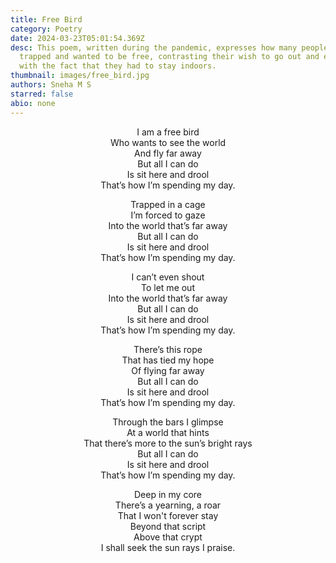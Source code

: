 ```yaml
---
title: Free Bird
category: Poetry
date: 2024-03-23T05:01:54.369Z
desc: This poem, written during the pandemic, expresses how many people felt
  trapped and wanted to be free, contrasting their wish to go out and explore
  with the fact that they had to stay indoors.
thumbnail: images/free_bird.jpg
authors: Sneha M S
starred: false
abio: none
---
```

<p style="text-align: center;align:center;">I am a free bird<br>
Who wants to see the world<br>
And fly far away<br>
But all I can do<br>
Is sit here and drool<br>
That’s how I’m spending my day.</p>



<p style="text-align: center;align:center;">Trapped in a cage<br>
I’m forced to gaze<br>
Into the world that’s far away<br>
But all I can do<br>
Is sit here and drool<br>
That’s how I’m spending my day.



<p style="text-align: center;align:center;">I can’t even shout<br>
To let me out<br>
Into the world that’s far away<br>
But all I can do<br>
Is sit here and drool<br>
That’s how I’m spending my day.



<p style="text-align: center;align:center;">There’s this rope<br>
That has tied my hope<br>
Of flying far away<br>
But all I can do<br>
Is sit here and drool<br>
That’s how I’m spending my day.



<p style="text-align: center;align:center;">Through the bars I glimpse<br>
At a  world that hints<br>
That there’s more to the sun’s bright rays<br>
But all I can do<br>
Is sit here and drool<br>
That’s how I’m spending my day.



<p style="text-align: center;align:center;">Deep in my core<br>
There’s a yearning, a roar<br>
That I won't forever stay<br>
Beyond that script<br>
Above that crypt<br>
I shall seek the sun rays I praise.